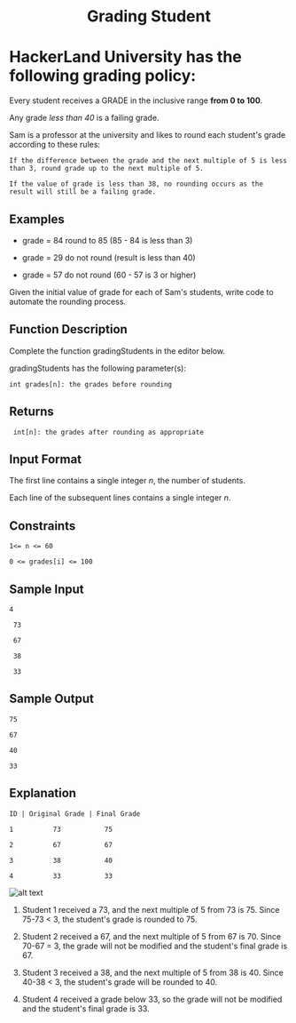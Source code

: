 <h1 align="center">Grading Student</h1> 

# HackerLand University has the following grading policy:

Every student receives a GRADE in the inclusive range **from 0 to 100**.

Any  grade *less than 40* is a failing grade.

Sam is a professor at the university and likes to round each student's grade according to these rules:

    If the difference between the grade and the next multiple of 5 is less than 3, round grade up to the next multiple of 5.

    If the value of grade is less than 38, no rounding occurs as the result will still be a failing grade.


## Examples

- grade = 84 round to 85 (85 - 84 is less than 3)

- grade = 29 do not round (result is less than 40)

- grade = 57 do not round (60 - 57 is 3 or higher)


Given the initial value of grade for each of Sam's  students, write code to automate the rounding process.


## Function Description

Complete the function gradingStudents in the editor below.

gradingStudents has the following parameter(s):

    int grades[n]: the grades before rounding


## Returns

     int[n]: the grades after rounding as appropriate


## Input Format

The first line contains a single integer *n*, the number of students.

Each line of the subsequent lines contains a single integer *n*.

## Constraints

    1<= n <= 60

    0 <= grades[i] <= 100


## Sample Input

    4

     73

     67

     38

     33


## Sample Output

    75

    67

    40

    33


## Explanation

    ID | Original Grade | Final Grade

    1          73           75           

    2          67           67

    3          38           40

    4          33           33


![alt text](url:rsc/table.png)


1. Student 1 received a 73, and the next multiple of 5 from 73 is 75. Since 75-73 < 3, the student's grade is rounded to 75.

2. Student 2 received a 67, and the next multiple of 5 from 67 is 70. Since 70-67 = 3, the grade will not be modified and the student's final grade is 67.

3. Student 3 received a 38, and the next multiple of 5 from 38 is 40. Since 40-38 < 3, the student's grade will be rounded to 40.

4. Student 4 received a grade below 33, so the grade will not be modified and the student's final grade is 33.